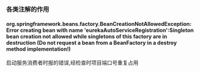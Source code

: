 ### 各类注解的作用

#### org.springframework.beans.factory.BeanCreationNotAllowedException: Error creating bean with name 'eurekaAutoServiceRegistration':Singleton bean creation not allowed while singletons of this factory are in destruction (Do not request a bean from a BeanFactory in a destroy method implementation!)
   启动服务消费者时报的错误,经检查时项目端口号重复占用